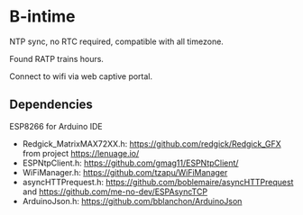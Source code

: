 # B-intime

NTP sync, no RTC required, compatible with all timezone.

Found RATP trains hours.

Connect to wifi via web captive portal.

## Dependencies

ESP8266 for Arduino IDE

- Redgick_MatrixMAX72XX.h: https://github.com/redgick/Redgick_GFX from project https://lenuage.io/
- ESPNtpClient.h: https://github.com/gmag11/ESPNtpClient/
- WiFiManager.h: https://github.com/tzapu/WiFiManager
- asyncHTTPrequest.h: https://github.com/boblemaire/asyncHTTPrequest and https://github.com/me-no-dev/ESPAsyncTCP
- ArduinoJson.h: https://github.com/bblanchon/ArduinoJson


